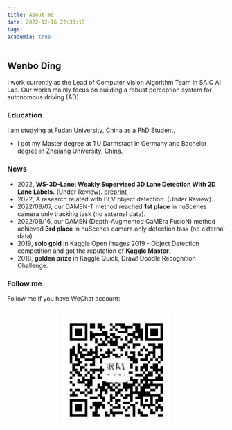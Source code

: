 ```yaml
---
title: About me
date: 2022-12-16 22:33:18
tags:
academia: true
---
```

## Wenbo Ding
I work currently as the Lead of Computer Vision Algorithm Team in SAIC AI Lab. Our works mainly focus on building a robust perception system for autonomous driving (AD).

### Education
I am studying at Fudan University, China as a PhD Student.
- I got my Master degree at TU Darmstadt in Germany and Bachelor degree in Zhejiang University, China.

### News
- 2022, **WS-3D-Lane: Weakly Supervised 3D Lane Detection With 2D Lane Labels.** (Under Review). [preprint](https://arxiv.org/abs/2209.11523)
- 2022, A research related with BEV object detection. (Under Review).
- 2022/09/07, our DAMEN-T method reached **1st place** in nuScenes camera only tracking task (no external data).
- 2022/08/16, our DAMEN (Depth-Augmented CaMEra FusioN) method achieved **3rd place** in nuScenes camera only detection task (no external data).
- 2019, **solo gold** in Kaggle Open Images 2019 - Object Detection competition and got the reputation of **Kaggle Master**.
- 2018, **golden prize** in Kaggle Quick, Draw! Doodle Recognition Challenge.

### Follow me
Follow me if you have WeChat account:
<p align="center">
  <br>
    <img src="./qrcode.jpg" width="250" />
  <br>
<p>
